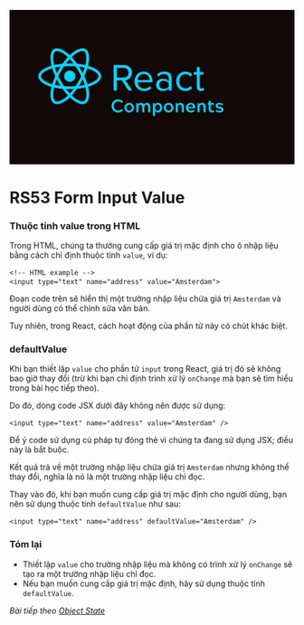 
![Create-HTML-1](images/components.jpg) 

# RS53 Form Input Value

### Thuộc tính value trong HTML

Trong HTML, chúng ta thường cung cấp giá trị mặc định cho ô nhập liệu bằng cách chỉ định thuộc tính `value`, ví dụ:

```
<!-- HTML example -->
<input type="text" name="address" value="Amsterdam">
```

Đoạn code trên sẽ hiển thị một trường nhập liệu chứa giá trị `Amsterdam` và người dùng có thể chỉnh sửa văn bản.

Tuy nhiên, trong React, cách hoạt động của phần tử này có chút khác biệt.

### defaultValue

Khi bạn thiết lập `value` cho phần tử `input` trong React, giá trị đó sẽ không bao giờ thay đổi (trừ khi bạn chỉ định trình xử lý `onChange` mà bạn sẽ tìm hiểu trong bài học tiếp theo).

Do đó, dòng code JSX dưới đây không nên được sử dụng:

```
<input type="text" name="address" value="Amsterdam" />
```

Để ý code sử dụng cú pháp tự đóng thẻ vì chúng ta đang sử dụng JSX; điều này là bắt buộc.

Kết quả trả về một trường nhập liệu chứa giá trị `Amsterdam` nhưng không thể thay đổi, nghĩa là nó là một trường nhập liệu chỉ đọc.

Thay vào đó, khi bạn muốn cung cấp giá trị mặc định cho người dùng, bạn nên sử dụng thuộc tính `defaultValue` như sau:

```
<input type="text" name="address" defaultValue="Amsterdam" />
```

### Tóm lại

- Thiết lập `value` cho trường nhập liệu mà không có trình xử lý `onChange` sẽ tạo ra một trường nhập liệu chỉ đọc.
- Nếu bạn muốn cung cấp giá trị mặc định, hãy sử dụng thuộc tính `defaultValue`.

*Bài tiếp theo [Object State](/lesson/session/session_54_object_state.md)*